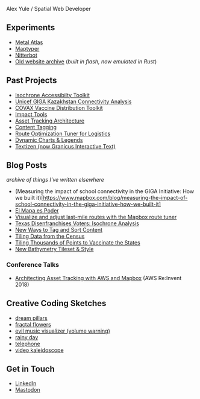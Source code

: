 Alex Yule / Spatial Web Developer

## Experiments
* [Metal Atlas](https://yuletide.github.io/metalmap)
* [Maptyper](https://maptyper.netlify.app/)
* [Nitterbot](https://github.com/yuletide/nitterbot/)
* [Old website archive](/flash-site) (_built in flash, now emulated in Rust_)

## Past Projects
* [Isochrone Accessibilty Toolkit](https://github.com/mapbox/impact-tools/tree/master/accessibility)
* [Unicef GIGA Kazakhstan Connectivity Analysis](https://unicef.github.io/mapbox_analysis/story/map)
* [COVAX Vaccine Distribution Toolkit](https://www.directionsmag.com/pressrelease/11017)
* [Impact Tools](https://github.com/mapbox/impact-tools)
* [Asset Tracking Architecture](https://www.mapbox.com/solutions/asset-tracking/)
* [Content Tagging](https://www.mapbox.com/solutions/content-tagging/)
* [Route Optimization Tuner for Logistics](https://www.mapbox.com/solutions/route-tuner/)
* [Dynamic Charts & Legends](https://www.mapbox.com/impact-tools/charts)
* [Textizen (now Granicus Interactive Text)](https://textizen.com/)

## Blog Posts
_archive of things I've written elsewhere_
* (Measuring the impact of school connectivity in the GIGA Initiative: How we built it)[https://www.mapbox.com/blog/measuring-the-impact-of-school-connectivity-in-the-giga-initiative-how-we-built-it]
* [El Mapa es Poder](https://blog.mapbox.com/el-mapa-es-poder-830a875fcc5b)
* [Visualize and adjust last-mile routes with the Mapbox route tuner](https://blog.mapbox.com/visualize-and-adjust-last-mile-routes-with-the-mapbox-route-tuner-7b351f688a5f)
* [Texas Disenfranchises Voters: Isochrone Analysis](https://blog.mapbox.com/texas-disenfranchises-voters-isochrone-analysis-shows-2million-votes-negatively-impacted-in-b9c015a0bef7)
* [New Ways to Tag and Sort Content](https://blog.mapbox.com/new-ways-to-tag-and-sort-content-57df522d4baa)
* [Tiling Data from the Census](https://www.mapbox.com/blog/tiling-data-from-the-census-using-mts-how-we-built-it)
* [Tiling Thousands of Points to Vaccinate the States](https://www.mapbox.com/blog/tiling-thousands-of-points-to-vaccinate-the-states)
* [New Bathymetry Tileset & Style](https://www.mapbox.com/blog/new-bathymetry-tileset-and-style-for-marine-maps)

### Conference Talks
* [Architecting Asset Tracking with AWS and Mapbox](https://www.youtube.com/watch?v=G_Sn7b_NUZ4) (AWS Re:Invent 2018)


## Creative Coding Sketches
* [dream pillars](https://editor.p5js.org/yuletide/full/aIqGbIVxO)
* [fractal flowers](https://editor.p5js.org/yuletide/full/w-zQ4pvg6)
* [evil music visualizer (volume warning)](https://editor.p5js.org/yuletide/full/sSCcQ27F8)
* [rainy day](https://editor.p5js.org/yuletide/full/qPDRU-zB8)
* [telephone](https://editor.p5js.org/yuletide/sketches/oZC6rxd_h)
* [video kaleidoscope](https://editor.p5js.org/rfong/sketches/nPeF6UVrm)


## Get in Touch
* [LinkedIn](https://www.linkedin.com/in/alexyule/)
* [Mastodon](https://mastodon.social/@yuletide)